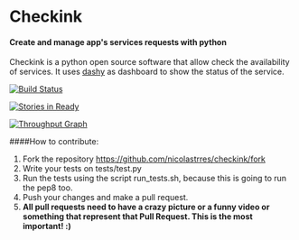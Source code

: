 # Checkink
#### Create and manage app's services requests with python
Checkink is a python open source software that allow check the availability of services. It uses [dashy](https://github.com/thoughtworks.com/dashy) as dashboard to show the status of the service.


[![Build Status](https://snap-ci.com/nicolastrres/checkink/branch/master/build_image)](https://snap-ci.com/nicolastrres/checkink/branch/master)


[![Stories in Ready](https://badge.waffle.io/nicolastrres/checkink.svg?label=ready&title=Ready)](http://waffle.io/nicolastrres/checkink)

[![Throughput Graph](https://graphs.waffle.io/nicolastrres/checkink/throughput.svg)](https://waffle.io/nicolastrres/checkink/metrics)

####How to contribute:
1. Fork the repository https://github.com/nicolastrres/checkink/fork
2. Write your tests on tests/test.py
3. Run the tests using the script run_tests.sh, because this is going to run the pep8 too.
4. Push your changes and make a pull request.
5. **All pull requests need to have a crazy picture or a funny video or something that represent that Pull Request. This is the most important! :)**

